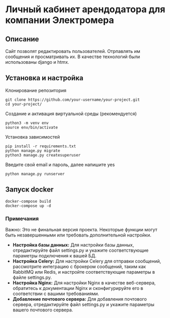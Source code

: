 # Личный кабинет арендодатора для компании Электромера

## Описание
Сайт позволят редактировать пользователей. Отрпавлять им сообщения и просматривать их.
В качестве технологий были использованы django и htmx.

##  Установка и настройка
Клонирование репозитория


`````
git clone https://github.com/your-username/your-project.git
cd your-project/
`````
Создание и активация виртуальной среды (рекомендуется)

`````
python3 -m venv env
source env/bin/activate
`````
Установка зависимостей


`````
pip install -r requirements.txt
python manage.py migrate
python3 manage.py createsuperuser
`````
Введите свой email и пароль, далее напишите yes

`````
python manage.py runserver

`````

## Запуск docker
`````
docker-compose build
docker-compose up -d
`````

### Примечания

Важно: Это не финальная версия проекта. Некоторые функции могут быть незавершенными или требовать дополнительной настройки.
- **Настройка базы данных:** Для настройки базы данных, отредактируйте файл settings.py и укажите соответствующие параметры подключения к вашей БД.
- **Настройка Celery:** Для настройки Celery для отправки сообщений, рассмотрите интеграцию с брокером сообщений, таким как RabbitMQ или Redis, и настройте соответствующие параметры в файле settings.py.
- **Настройка Nginx:** Для настройки Nginx в качестве веб-сервера, обратитесь к документации Nginx и сконфигурируйте его в соответствии с вашими требованиями.
- **Добавление почтового сервера:** Для добавления почтового сервера, отредактируйте файл settings.py и укажите параметры вашего почтового сервера.

